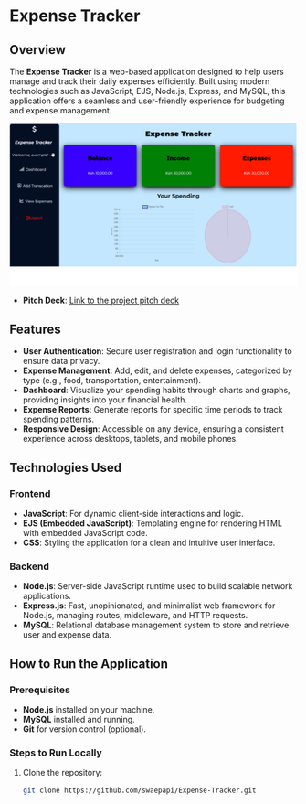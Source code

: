 # Expense Tracker

## Overview

The **Expense Tracker** is a web-based application designed to help users manage and track their daily expenses efficiently. Built using modern technologies such as JavaScript, EJS, Node.js, Express, and MySQL, this application offers a seamless and user-friendly experience for budgeting and expense management.

![Expense Tracker Screenshot](public/ss.png)

- **Pitch Deck**: [Link to the project pitch deck](https://gamma.app/docs/Expense-Tracker-Take-Control-of-Your-Finances-4i177ugbdcjn33o)

## Features

- **User Authentication**: Secure user registration and login functionality to ensure data privacy.
- **Expense Management**: Add, edit, and delete expenses, categorized by type (e.g., food, transportation, entertainment).
- **Dashboard**: Visualize your spending habits through charts and graphs, providing insights into your financial health.
- **Expense Reports**: Generate reports for specific time periods to track spending patterns.
- **Responsive Design**: Accessible on any device, ensuring a consistent experience across desktops, tablets, and mobile phones.

## Technologies Used

### Frontend

- **JavaScript**: For dynamic client-side interactions and logic.
- **EJS (Embedded JavaScript)**: Templating engine for rendering HTML with embedded JavaScript code.
- **CSS**: Styling the application for a clean and intuitive user interface.

### Backend

- **Node.js**: Server-side JavaScript runtime used to build scalable network applications.
- **Express.js**: Fast, unopinionated, and minimalist web framework for Node.js, managing routes, middleware, and HTTP requests.
- **MySQL**: Relational database management system to store and retrieve user and expense data.

## How to Run the Application

### Prerequisites

- **Node.js** installed on your machine.
- **MySQL** installed and running.
- **Git** for version control (optional).

### Steps to Run Locally

1. Clone the repository:
   ```bash
   git clone https://github.com/swaepapi/Expense-Tracker.git

